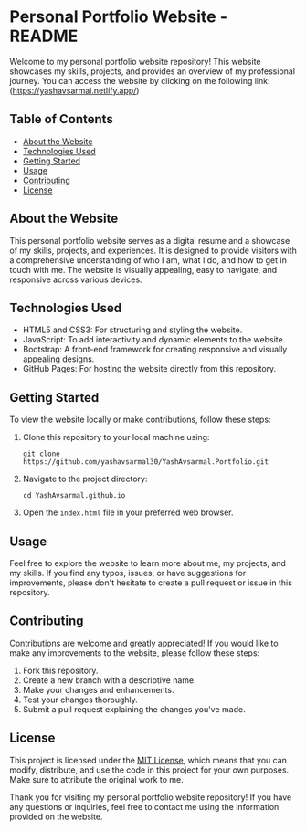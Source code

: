 # Personal Portfolio Website - README

Welcome to my personal portfolio website repository! This website showcases my skills, projects, and provides an overview of my professional journey. You can access the website by clicking on the following link:
(https://yashavsarmal.netlify.app/)

## Table of Contents

- [About the Website](#about-the-website)
- [Technologies Used](#technologies-used)
- [Getting Started](#getting-started)
- [Usage](#usage)
- [Contributing](#contributing)
- [License](#license)

## About the Website

This personal portfolio website serves as a digital resume and a showcase of my skills, projects, and experiences. It is designed to provide visitors with a comprehensive understanding of who I am, what I do, and how to get in touch with me. The website is visually appealing, easy to navigate, and responsive across various devices.

## Technologies Used

- HTML5 and CSS3: For structuring and styling the website.
- JavaScript: To add interactivity and dynamic elements to the website.
- Bootstrap: A front-end framework for creating responsive and visually appealing designs.
- GitHub Pages: For hosting the website directly from this repository.

## Getting Started

To view the website locally or make contributions, follow these steps:

1. Clone this repository to your local machine using:
   ```
   git clone https://github.com/yashavsarmal30/YashAvsarmal.Portfolio.git
   ```
2. Navigate to the project directory:
   ```
   cd YashAvsarmal.github.io
   ```
3. Open the `index.html` file in your preferred web browser.

## Usage

Feel free to explore the website to learn more about me, my projects, and my skills. If you find any typos, issues, or have suggestions for improvements, please don't hesitate to create a pull request or issue in this repository.

## Contributing

Contributions are welcome and greatly appreciated! If you would like to make any improvements to the website, please follow these steps:

1. Fork this repository.
2. Create a new branch with a descriptive name.
3. Make your changes and enhancements.
4. Test your changes thoroughly.
5. Submit a pull request explaining the changes you've made.

## License

This project is licensed under the [MIT License](LICENSE), which means that you can modify, distribute, and use the code in this project for your own purposes. Make sure to attribute the original work to me.

Thank you for visiting my personal portfolio website repository! If you have any questions or inquiries, feel free to contact me using the information provided on the website.
